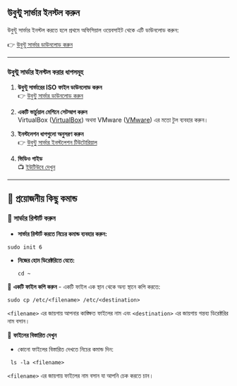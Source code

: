 ## উবুন্টু সার্ভার ইনস্টল করুন

উবুন্টু সার্ভার ইনস্টল করতে হলে প্রথমে অফিসিয়াল ওয়েবসাইট থেকে এটি ডাউনলোড করুন:

👉 [উবুন্টু সার্ভার ডাউনলোড করুন](https://ubuntu.com/download/server)

---

### উবুন্টু সার্ভার ইনস্টল করার ধাপসমূহ

1. **উবুন্টু সার্ভারের ISO ফাইল ডাউনলোড করুন**  
   👉 [উবুন্টু সার্ভার ডাউনলোড করুন](https://ubuntu.com/download/server)

2. **একটি ভার্চুয়াল মেশিনে সেটআপ করুন**  
   VirtualBox ([VirtualBox](https://www.virtualbox.org/)) অথবা VMware ([VMware](https://www.vmware.com/)) এর মতো টুল ব্যবহার করুন।

3. **ইনস্টলেশন ধাপগুলো অনুসরণ করুন**  
   👉 [উবুন্টু সার্ভার ইনস্টলেশন টিউটোরিয়াল](https://ubuntu.com/tutorials/install-ubuntu-server)

4. **ভিডিও গাইড**  
   📺 [ইউটিউবে দেখুন](https://www.youtube.com/watch?v=zs2zdVPwZ7E)

---

## 🧰 প্রয়োজনীয় কিছু কমান্ড

### 🔁 সার্ভার রিস্টার্ট করুন

- **সার্ভার রিস্টার্ট করতে নিচের কমান্ড ব্যবহার করুন:**
```
sudo init 6
```
- **নিজের হোম ডিরেক্টরিতে যেতে:**
  ```
  cd ~  
  ```

📁 **একটি ফাইল কপি করুন**
    - একটি ফাইল এক স্থান থেকে অন্য স্থানে কপি করতে:
    
```
sudo cp /etc/<filename> /etc/<destination>
```
`<filename>` এর জায়গায় আপনার কাঙ্ক্ষিত ফাইলের নাম এবং `<destination>` এর জায়গায় গন্তব্য ডিরেক্টরির নাম বসান।

📄 **ফাইলের বিস্তারিত দেখুন**
   - কোনো ফাইলের বিস্তারিত দেখতে নিচের কমান্ড দিন:
  ```
   ls -la <filename>
  ```
`<filename>` এর জায়গায় ফাইলের নাম বসান যা আপনি চেক করতে চান।














